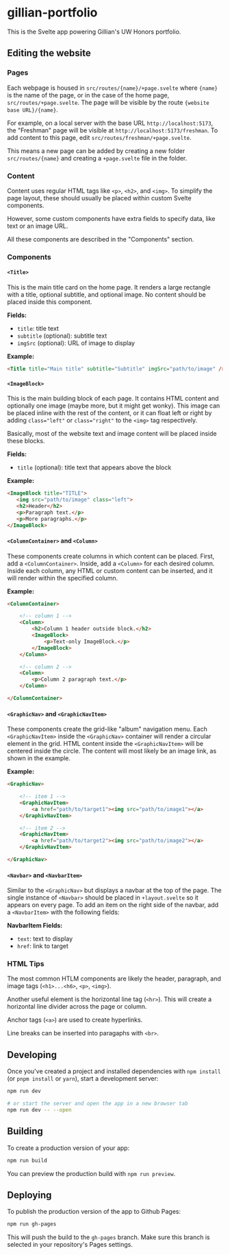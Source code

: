 # gillian-portfolio

This is the Svelte app powering Gillian's UW Honors portfolio.

## Editing the website

### Pages

Each webpage is housed in `src/routes/{name}/+page.svelte` where `{name}` is the name of the page, or in the case of the home page, `src/routes/+page.svelte`.
The page will be visible by the route `{website base URL}/{name}`.

For example, on a local server with the base URL `http://localhost:5173`, the "Freshman" page will be visible at `http://localhost:5173/freshman`. To add content to this page, edit `src/routes/freshman/+page.svelte`.

This means a new page can be added by creating a new folder `src/routes/{name}` and creating a `+page.svelte` file in the folder.

### Content

Content uses regular HTML tags like `<p>`, `<h2>`, and `<img>`. To simplify the page layout, these should usually be placed within custom Svelte components.

However, some custom components have extra fields to specify data, like text or an image URL.

All these components are described in the "Components" section.

### Components

#### `<Title>`

This is the main title card on the home page. It renders a large rectangle with a title, optional subtitle, and optional image. No content should be placed inside this component.

**Fields:**

 - `title`: title text
 - `subtitle` (optional): subtitle text
 - `imgSrc` (optional): URL of image to display

**Example:**

```html
<Title title="Main title" subtitle="Subtitle" imgSrc="path/to/image" />
```

#### `<ImageBlock>`

This is the main building block of each page. It contains HTML content and optionally one image (maybe more, but it might get wonky). This image can be placed inline with the rest of the content, or it can float left or right by adding `class="left"` or `class="right"` to the `<img>` tag respectively.

Basically, most of the website text and image content will be placed inside these blocks.

**Fields:**

 - `title` (optional): title text that appears above the block

 **Example:**

 ```html
<ImageBlock title="TITLE">
    <img src="path/to/image" class="left">
    <h2>Header</h2>
    <p>Paragraph text.</p>
    <p>More paragraphs.</p>
</ImageBlock>
 ```

#### `<ColumnContainer>` and `<Column>`

These components create columns in which content can be placed. First, add a `<ColumnContainer>`. Inside, add a `<Column>` for each desired column. Inside each column, any HTML or custom content can be inserted, and it will render within the specified column.

**Example:**

```html
<ColumnContainer>

    <!-- column 1 -->
    <Column>
        <h2>Column 1 header outside block.</h2>
        <ImageBlock>
            <p>Text-only ImageBlock.</p>
        </ImageBlock>
    </Column>

    <!-- column 2 -->
    <Column>
        <p>Column 2 paragraph text.</p>
    </Column>

</ColumnContainer>
```

#### `<GraphicNav>` and `<GraphicNavItem>`

These components create the grid-like "album" navigation menu. Each `<GraphicNavItem>` inside the `<GraphicNav>` container will render a circular element in the grid. HTML content inside the `<GraphicNavItem>` will be centered inside the circle. The content will most likely be an image link, as shown in the example.

**Example:**

```html
<GraphicNav>

    <!-- item 1 -->
    <GraphicNavItem>
        <a href="path/to/target1"><img src="path/to/image1"></a>
    </GraphivNavItem>

    <!-- item 2 -->
    <GraphicNavItem>
        <a href="path/to/target2"><img src="path/to/image2"></a>
    </GraphivNavItem>

</GraphicNav>
```

#### `<Navbar>` and `<NavbarItem>`

Similar to the `<GraphicNav>` but displays a navbar at the top of the page. The single instance of `<Navbar>` should be placed in `+layout.svelte` so it appears on every page. To add an item on the right side of the navbar, add a `<NavbarItem>` with the following fields:

**NavbarItem Fields:**

 - `text`: text to display
 - `href`: link to target

### HTML Tips

The most common HTLM components are likely the header, paragraph, and image tags (`<h1>...<h6>`, `<p>`, `<img>`).

Another useful element is the horizontal line tag (`<hr>`). This will create a horizontal line divider across the page or column.

Anchor tags (`<a>`) are used to create hyperlinks.

Line breaks can be inserted into paragaphs with `<br>`.

## Developing

Once you've created a project and installed dependencies with `npm install` (or `pnpm install` or `yarn`), start a development server:

```bash
npm run dev

# or start the server and open the app in a new browser tab
npm run dev -- --open
```

## Building

To create a production version of your app:

```bash
npm run build
```

You can preview the production build with `npm run preview`.

## Deploying

To publish the production version of the app to Github Pages:

```bash
npm run gh-pages
```

This will push the build to the `gh-pages` branch. Make sure this branch is selected in your repository's Pages settings.

